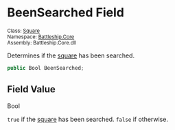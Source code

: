 # BeenSearched Field

<sub>Class: [Square](../Square.md)  
Namespace: [Battleship.Core](../../Battleship.Core.md)  
Assembly: Battleship.Core.dll</sub>

Determines if the [square](../Square.md) has been searched.

```cs
public Bool BeenSearched;
```

## Field Value

Bool

`true` if the [square](../Square.md) has been searched. `false` if otherwise.